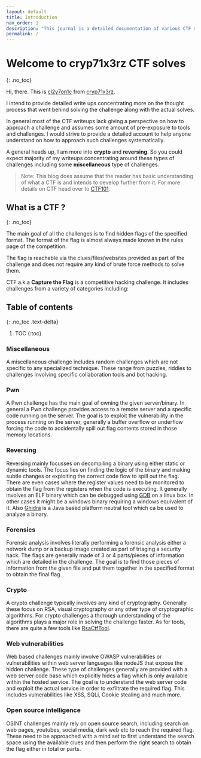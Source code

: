 ```yaml
---
layout: default
title: Introduction
nav_order: 1
description: "This journal is a detailed documentation of various CTF solves"
permalink: /
---
```


# Welcome to cryp71x3rz CTF solves
{: .no_toc}

Hi, there. This is [cl2y7on1c][1] from [cryp71x3rz][2].


I intend to provide detailed write ups concentrating more on the thought process
that went behind solving the challenge along with the actual solves.

In general most of the CTF writeups lack giving a perspective on how to approach a 
challenge and assumes some amount of pre-exposure to tools and challenges. I would
strive to provide a detailed account to help anyone understand on how to approach
such challenges systematically.

A general heads up, I am more into **crypto** and **reversing**. So you could expect
majority of my writeups concentrating around these types of challenges including some
**miscellaneous** type of challenges.

> Note: This blog does assume that the reader has basic understanding of what a CTF is and intends to develop further from it. For more details on CTF head over to [CTF101][3].

## What is a CTF ?
{: .no_toc}

The main goal of all the challenges is to find hidden flags of the specified format. The format
of the flag is almost always made known in the rules page of the competition.

The flag is reachable via the clues/files/websites provided as part of the
challenge and does not require any kind of brute force methods to solve them.

CTF a.k.a **Capture the Flag** is a competitive hacking challenge. It includes challenges from
a variety of categories including:

## Table of contents
{: .no_toc .text-delta}

1. TOC
{:toc}

### Miscellaneous
A miscellaneous challenge includes random challenges which are not specific to any specialized
technique. These range from puzzles, riddles to challenges involving specific collaboration tools
and bot hacking.

### Pwn
A Pwn challenge has the main goal of owning the given server/binary. In general a Pwn challenge provides
access to a remote server and a specific code running on the server. The goal is to exploit the vulnerability
in the process running on the server, generally a buffer overflow or underflow forcing the code to accidentally
spill out flag contents stored in those memory locations.

### Reversing
Reversing mainly focusses on decompiling a binary using either static or dynamic tools. The focus lies
on finding the logic of the binary and making subtle changes or exploiting the correct code flow to
spill out the flag. There are even cases where the register values need to be monitored to obtain the flag
from the registers when the code is executing. It generally involves an ELF binary which can be debugged
using [GDB][4] on a linux box. In other cases it might be a windows binary requiring a windows equivalent of it.
Also [Ghidra][5] is a Java based platform neutral tool which ca be used to analyze a binary.

### Forensics
Forensic analysis involves literally performing a forensic analysis either a network dump or a backup image
created as part of triaging a security hack. The flags are generally made of 3 or 4 parts/pieces of information
which are detailed in the challenge. The goal is to find those pieces of information from the given file and
put them together in the specified format to obtain the final flag.

### Crypto
A crypto challenge typically involves any kind of cryptography. Generally these focus on RSA, visual cryptography
or any other type of cryptographic algorithms. For crypto challenges a thorough understanding of the algorithms
plays a major role in solving the challenge faster. As for tools, there are quite a few tools like [RsaCtfTool][6].

### Web vulnerabilities
Web based challenges mainly involve OWASP vulnerabilities or vulnerabilities within web server languages like
nodeJS that expose the hidden challenge. These type of challenges generally are provided with a web server code
base which explicitly hides a flag which is only available within the hosted service. The goal is to understand the
web server code and exploit the actual service in order to exfiltrate the required flag. This includes vulnerabilities
like XSS, SQLi, Cookie stealing and much more.

### Open source intelligence
OSINT challenges mainly rely on open source search, including search on web pages, youtubes, social media, dark web etc
to reach the required flag. These need to be approached with a mind set to first understand the search space using the
available clues and then perform the right search to obtain the flag either in total or parts.

[1]: https://ctftime.org/user/ 
[2]: https://ctftime.org/team/135603
[3]: https://ctf101.org/
[4]: https://www.gnu.org/software/gdb/
[5]: https://ghidra-sre.org/
[6]: https://github.com/Ganapati/RsaCtfTool